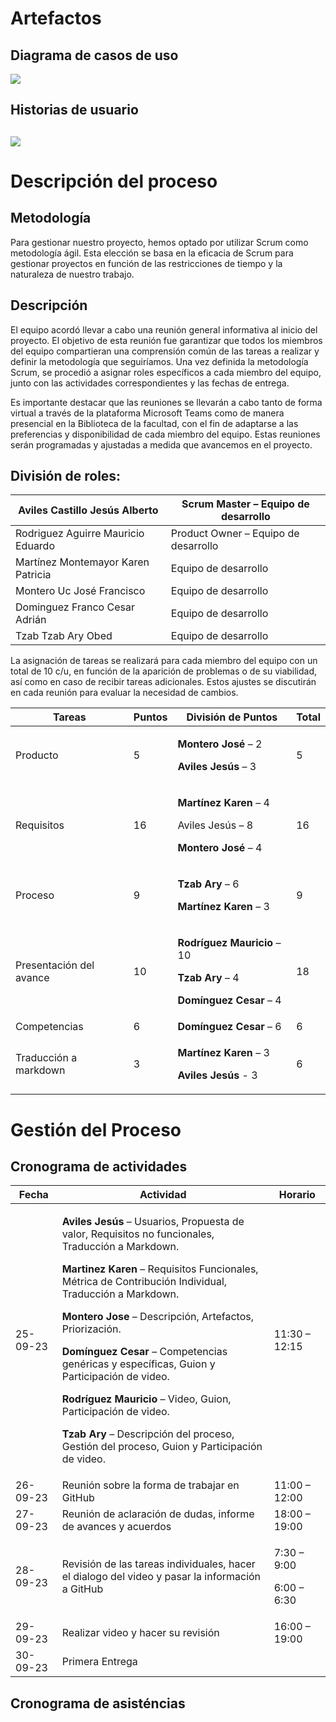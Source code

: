 # Artefactos 

## Diagrama de casos de uso

![](https://33333.cdn.cke-cs.com/kSW7V9NHUXugvhoQeFaf/images/ef4dce481abdca525fcde28255fc8b975bb824468ee115f0.png)


## Historias de usuario
## ![](https://33333.cdn.cke-cs.com/kSW7V9NHUXugvhoQeFaf/images/412cfafb57bff349354db98f5fe4fd3523ef5ad0d1c1aba7.png)



# Descripción del proceso

## Metodología

Para gestionar nuestro proyecto, hemos optado por utilizar Scrum como metodología ágil. Esta elección se basa en la eficacia de Scrum para gestionar proyectos en función de las restricciones de tiempo y la naturaleza de nuestro trabajo.


## Descripción

El equipo acordó llevar a cabo una reunión general informativa al inicio del proyecto. El objetivo de esta reunión fue garantizar que todos los miembros del equipo compartieran una comprensión común de las tareas a realizar y definir la metodología que seguiríamos. Una vez definida la metodología Scrum, se procedió a asignar roles específicos a cada miembro del equipo, junto con las actividades correspondientes y las fechas de entrega. 

Es importante destacar que las reuniones se llevarán a cabo tanto de forma virtual a través de la plataforma Microsoft Teams como de manera presencial en la Biblioteca de la facultad, con el fin de adaptarse a las preferencias y disponibilidad de cada miembro del equipo. Estas reuniones serán programadas y ajustadas a medida que avancemos en el proyecto. 


## División de roles: 

| Aviles Castillo Jesús Alberto | Scrum Master – Equipo de desarrollo |
|----------|----------|
| Rodriguez Aguirre Mauricio Eduardo    | Product Owner – Equipo de desarrollo   |
| Martínez Montemayor Karen Patricia    | Equipo de desarrollo   |
| Montero Uc José Francisco    | Equipo de desarrollo   |
| Dominguez Franco Cesar Adrián   | Equipo de desarrollo   |
| Tzab Tzab Ary Obed   | Equipo de desarrollo   |


La asignación de tareas se realizará para cada miembro del equipo con un total de 10 c/u, en función de la aparición de problemas o de su viabilidad, así como en caso de recibir tareas adicionales. Estos ajustes se discutirán en cada reunión para evaluar la necesidad de cambios. 


| Tareas | Puntos | División de Puntos |      Total    |
|----------|----------|----------|----------|
| Producto    | 5   | <p>**Montero José** – 2 <p>**Aviles Jesús** – 3    |       5   |
| Requisitos   | 16   | <p>**Martínez Karen** – 4 <p>Aviles Jesús – 8 <p>**Montero José** – 4   |    16      |
| Proceso    | 9   | <p>**Tzab Ary** – 6 <p>**Martínez Karen** – 3    |      9    |
| Presentación del avance    | 10   | <p>**Rodríguez Mauricio** – 10 <p>**Tzab Ary** – 4 <p>**Domínguez Cesar** – 4    |     18     |
| Competencias    | 6  | **Domínguez Cesar** – 6    |     6     |
| Traducción a markdown    | 3   | <p>**Martínez Karen** – 3 <p>**Aviles Jesús** - 3    |      6    |


# Gestión del Proceso

## Cronograma de actividades

| Fecha | Actividad | Horario |
|----------|----------|----------|
| 25-09-23    | <p>**Aviles Jesús** – Usuarios, Propuesta de valor, Requisitos no funcionales, Traducción a Markdown. <p>**Martinez Karen** – Requisitos Funcionales, Métrica de Contribución Individual, Traducción a Markdown. <p>**Montero Jose** – Descripción, Artefactos, Priorización. <p>**Domínguez Cesar** – Competencias genéricas y específicas, Guion y Participación de video. <p>**Rodríguez Mauricio** – Video, Guion, Participación de video. <p>**Tzab Ary** – Descripción del proceso, Gestión del proceso, Guion y Participación de video.    | 11:30 – 12:15   |
| 26-09-23    | Reunión sobre la forma de trabajar en GitHub   | 11:00 – 12:00  |
| 27-09-23    | Reunión de aclaración de dudas, informe de avances y acuerdos  | 18:00 – 19:00    |
| 28-09-23    | Revisión de las tareas individuales, hacer el dialogo del video y pasar la información a GitHub   | <p>7:30 – 9:00 <p>6:00 – 6:30  |
| 29-09-23    | Realizar video y hacer su revisión   | 16:00 – 19:00   |
| 30-09-23    | Primera Entrega   | 


## Cronograma de asisténcias


